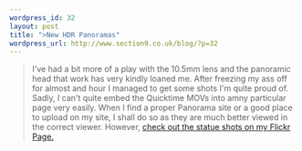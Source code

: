 ```yaml
--- 
wordpress_id: 32
layout: post
title: ">New HDR Panoramas"
wordpress_url: http://www.section9.co.uk/blog/?p=32
---
```

>I've had a bit more of a play with the 10.5mm lens and the panoramic head that work has very kindly loaned me. After freezing my ass off for almost and hour I managed to get some shots I'm quite proud of. Sadly, I can't quite embed the Quicktime MOVs into amny particular page very easily. When I find a proper Panorama site or a good place to upload on my site, I shall do so as they are much better viewed in the correct viewer. However, <a href="http://www.flickr.com/photos/section9/">check out the statue shots on my Flickr Page.</a>
